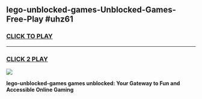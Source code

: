 
## lego-unblocked-games-Unblocked-Games-Free-Play #uhz61
<h3>
<a href="https://us.freeplayer.one?title=lego-unblocked-games&ref=9M">CLICK TO PLAY</a></h3>
<hr>

<h3>
<a href="https://us.freeplayer.one?title=lego-unblocked-games&ref=9M">CLICK 2 PLAY</a>
  
</h3>

<a href="https://us.freeplayer.one?title=lego-unblocked-games&ref=9M"><img src="https://clearcache.store/games.png"></a>


**lego-unblocked-games games unblocked: Your Gateway to Fun and Accessible Online Gaming**
